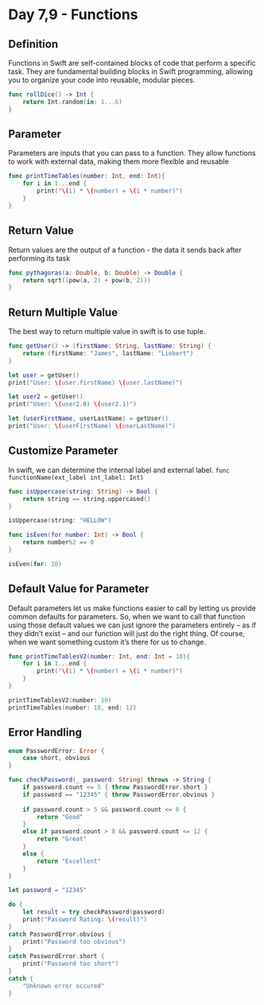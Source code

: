 # Day 7,9 - Functions

## Definition
Functions in Swift are self-contained blocks of code that perform a specific task. They are fundamental building blocks in Swift programming, allowing you to organize your code into reusable, modular pieces.
```swift
func rollDice() -> Int {
    return Int.random(in: 1...6)
}
```

## Parameter
Parameters are inputs that you can pass to a function. They allow functions to work with external data, making them more flexible and reusable
```swift
func printTimeTables(number: Int, end: Int){
    for i in 1...end {
        print("\(i) * \(number) = \(i * number)")
    }
}
```

## Return Value
Return values are the output of a function - the data it sends back after performing its task
```swift
func pythagoras(a: Double, b: Double) -> Double {
    return sqrt((pow(a, 2) + pow(b, 2)))
}
```

## Return Multiple Value
The best way to return multiple value in swift is to use tuple.
``` swift
func getUser() -> (firstName: String, lastName: String) {
    return (firstName: "James", lastName: "Liebert")
}

let user = getUser()
print("User: \(user.firstName) \(user.lastName)")

let user2 = getUser()
print("User: \(user2.0) \(user2.1)")

let (userFirstName, userLastName) = getUser()
print("User: \(userFirstName) \(userLastName)")
```

## Customize Parameter
In swift, we can determine the internal label and external label.
`func functionName(ext_label int_label: Int)`
```swift
func isUppercase(string: String) -> Bool {
    return string == string.uppercased()
}

isUppercase(string: "HELLOW")

func isEven(for number: Int) -> Bool {
    return number%2 == 0
}

isEven(for: 10)
```

## Default Value for Parameter
Default parameters let us make functions easier to call by letting us provide common defaults for parameters. So, when we want to call that function using those default values we can just ignore the parameters entirely – as if they didn’t exist – and our function will just do the right thing. Of course, when we want something custom it’s there for us to change.
```swift
func printTimeTablesV2(number: Int, end: Int = 10){
    for i in 1...end {
        print("\(i) * \(number) = \(i * number)")
    }
}

printTimeTablesV2(number: 10)
printTimeTables(number: 10, end: 12)
```

## Error Handling
```swift
enum PasswordError: Error {
    case short, obvious
}

func checkPassword(_ password: String) throws -> String {
    if password.count <= 5 { throw PasswordError.short }
    if password == "12345" { throw PasswordError.obvious }
    
    if password.count > 5 && password.count <= 8 {
        return "Good"
    }
    else if password.count > 8 && password.count <= 12 {
        return "Great"
    }
    else {
        return "Excellent"
    }
}

let password = "12345"

do {
    let result = try checkPassword(password)
    print("Password Rating: \(result)")
}
catch PasswordError.obvious {
    print("Password too obvious")
}
catch PasswordError.short {
    print("Password too short")
}
catch {
    "Unknown error occured"
}
```

